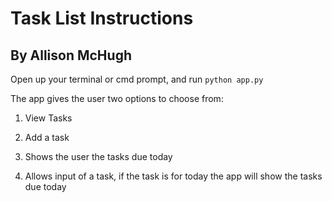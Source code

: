 # Task List Instructions 

## By Allison McHugh 
  
Open up your terminal or cmd prompt, and run `python app.py`   

The app gives the user two options to choose from:
1. View Tasks
2. Add a task

1. Shows the user the tasks due today

2. Allows input of a task, if the task is for today the app will show the tasks due today
